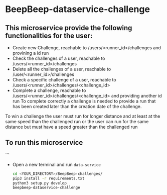 # BeepBeep-dataservice-challenge

## This microservice provide the following functionalities for the user:

- Create new Challenge, reachable to /users/<runner_id>/challenges and provining a id run
- Check the challenges of a user, reachable to /users/<runner_id>/challenges
- Delete all the challenges of a user, reachable to /user/<runner_id>/challenges
- Check a specific challenge of a user, reachable to /users/<runner_id>/challenges/<challenge_id>
- Complete a challenge, reachable to /users/<runner_id>/challenges/<challenge_id> and providing another id run
    To complete correctly a challenge is needed to provide a run that has been created later than the creation date of the challenge.


To win a challenge the user must run for longer distance and at least at the same speed than the challenged run
or the user can run for the same distance but must have a speed greater than the challenged run

## To run this microservice
``'
- Open a new terminal and run `data-service`

  ```bash
  cd <YOUR_DIRECTORY>/BeepBeep-challenges/
  pip3 install -r requirements.txt
  python3 setup.py develop
  beepbeep-dataservice-challenge
  ```

